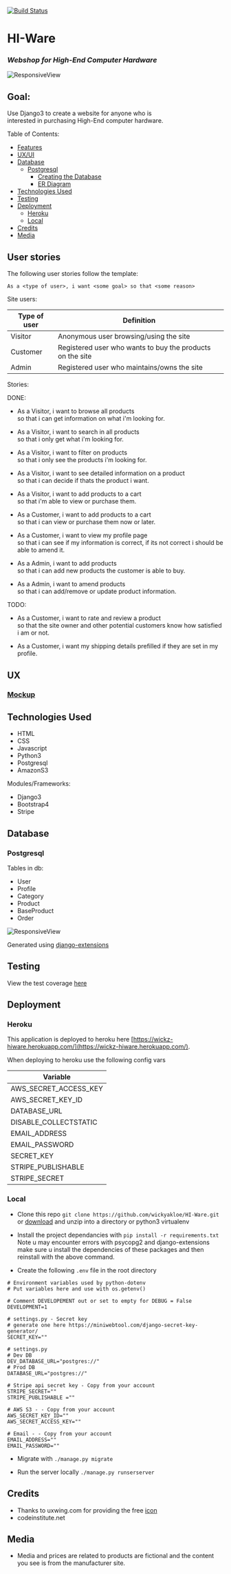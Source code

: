 [![Build Status](https://travis-ci.org/wickyakloe/HI-Ware.svg?branch=master)](https://travis-ci.org/wickyakloe/HI-Ware)

# HI-Ware
### <i>Webshop for High-End Computer Hardware</i>

![ResponsiveView](https://raw.githubusercontent.com/wickyakloe/HI-Ware/master/assets/previewimage.png "Mobile and Desktop preview")

## Goal:
Use Django3 to create a website for anyone who is<br>
interested in purchasing High-End computer hardware.

Table of Contents:

- [Features](#features)
- [UX/UI](#ux)
- [Database](#database)
  - [Postgresql](#mongodb)
    - [Creating the Database](#creating-the-database)
    - [ER Diagram](#er-diagram)
- [Technologies Used](#technologies-used)
- [Testing](#testing)
- [Deployment](#deployment)
  - [Heroku](#heroku)
  - [Local](#local-deployment)
- [Credits](#credits)
- [Media](#media)

## User stories

The following user stories follow the template:<br>

```userstory
As a <type of user>, i want <some goal> so that <some reason>
```

Site users:

| Type of user  | Definition |
| ------------- | ---------- |
|Visitor        | Anonymous user browsing/using the site |
|Customer       | Registered user who wants to buy the products on the site |
|Admin          | Registered user who maintains/owns the site  |


Stories:

DONE:
- As a Visitor, i want to browse all products<br>
so that i can get information on what i'm looking for.

- As a Visitor, i want to search in all products<br>
so that i only get what i'm looking for.

- As a Visitor, i want to filter on products<br>
so that i only see the products i'm looking for.

- As a Visitor, i want to see detailed information on a product<br>
so that i can decide if thats the product i want.

- As a Visitor, i want to add products to a cart<br>
so that i'm able to view or purchase them.

- As a Customer, i want to add products to a cart<br>
so that i can view or purchase them now or later.

- As a Customer, i want to view my profile page <br>
so that i can see if my information is correct, if its not correct
i should be able to amend it.

- As a Admin, i want to add products<br>
so that i can add new products the customer is able to buy.

- As a Admin, i want to amend products<br>
so that i can add/remove or update product information.

TODO:
- As a Customer, i want to rate and review a product<br>
so that the site owner and other potential customers know how satisfied i am
or not.

- As a Customer, i want my shipping details prefilled if they
are set in my profile.

## UX

### [Mockup](https://wickyakloe.github.io/HI-Ware/assets/mockup/)

## Technologies Used

- HTML
- CSS
- Javascript
- Python3
- Postgresql
- AmazonS3

Modules/Frameworks:

- Django3
- Bootstrap4
- Stripe

## Database
### Postgresql

Tables in db:
- User
- Profile
- Category
- Product
- BaseProduct
- Order


![ResponsiveView](https://raw.githubusercontent.com/wickyakloe/HI-Ware/master/assets/djappmodels.png "HI-Ware Database ERM")

Generated using
[django-extensions](https://github.com/django-extensions/django-extensions)

## Testing

View the test coverage [here](https://wickyakloe.github.io/HI-Ware/assets/htmlcov/)

## Deployment

### Heroku
This application is deployed to heroku here [https://wickz-hiware.herokuapp.com/](https://wickz-hiware.herokuapp.com/).

When deploying to heroku use the following config vars

| Variable        |
| --------------- |
|AWS_SECRET_ACCESS_KEY|
|AWS_SECRET_KEY_ID|
|DATABASE_URL| 
|DISABLE_COLLECTSTATIC| 
|EMAIL_ADDRESS| 
|EMAIL_PASSWORD|
|SECRET_KEY|
|STRIPE_PUBLISHABLE|
|STRIPE_SECRET|

### Local

- Clone this repo `git clone https://github.com/wickyakloe/HI-Ware.git`
or [download](https://github.com/wickyakloe/HI-Ware/archive/master.zip) and unzip into a directory or python3 virtualenv

- Install the project dependancies with `pip install -r requirements.txt`
Note u may encounter errors with psycopg2 and django-extensions
make sure u install the dependencies of these packages and then reinstall with the above command.

- Create the following `.env` file in the root directory

```.env
# Environment variables used by python-dotenv
# Put variables here and use with os.getenv()

# Comment DEVELOPEMENT out or set to empty for DEBUG = False
DEVELOPMENT=1

# settings.py - Secret key
# generate one here https://miniwebtool.com/django-secret-key-generator/
SECRET_KEY=""

# settings.py
# Dev DB
DEV_DATABASE_URL="postgres://"
# Prod DB
DATABASE_URL="postgres://"

# Stripe api secret key - Copy from your account
STRIPE_SECRET=""
STRIPE_PUBLISHABLE =""

# AWS S3 - - Copy from your account
AWS_SECRET_KEY_ID=""
AWS_SECRET_ACCESS_KEY=""

# Email - - Copy from your account
EMAIL_ADDRESS=""
EMAIL_PASSWORD=""
```

- Migrate with `./manage.py migrate`

- Run the server locally  `./manage.py runserserver`

## Credits
- Thanks to uxwing.com for providing the free [icon](https://uxwing.com/microchip-icon/)
- codeinstitute.net
## Media
- Media and prices are related to products are fictional and the content
you see is from the manufacturer site.